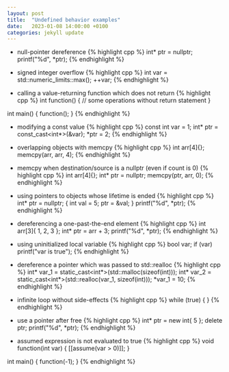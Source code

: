 ```yaml
---
layout: post
title:  "Undefined behavior examples"
date:   2023-01-08 14:00:00 +0100
categories: jekyll update
---
```


- null-pointer dereference
{% highlight cpp %}
int* ptr = nullptr;
printf("%d", *ptr);
{% endhighlight %}


- signed integer overflow
{% highlight cpp %}
int var = std::numeric_limits<int>::max();
++var;
{% endhighlight %}


- calling a value-returning function which does not return
{% highlight cpp %}
int function()
{
    // some operations without return statement
}

int main()
{
    function();
}
{% endhighlight %}


- modifying a const value
{% highlight cpp %}
const int var = 1;
int* ptr = const_cast<int*>(&var);
*ptr = 2;
{% endhighlight %}


- overlapping objects with memcpy
{% highlight cpp %}
int arr[4]{};
memcpy(arr, arr, 4);
{% endhighlight %}


- memcpy when destination/source is a nullptr (even if count is 0)
{% highlight cpp %}
int arr[4]{};
int* ptr = nullptr;
memcpy(ptr, arr, 0);
{% endhighlight %}


- using pointers to objects whose lifetime is ended
{% highlight cpp %}
int* ptr = nullptr;
{
    int val = 5;
    ptr = &val;
}
printf("%d", *ptr);
{% endhighlight %}


- dereferencing a one-past-the-end element
{% highlight cpp %}
int arr[3]{ 1, 2, 3 };
int* ptr = arr + 3;
printf("%d", *ptr);
{% endhighlight %}


- using uninitialized local variable
{% highlight cpp %}
bool var;
if (var)
    printf("var is true");
{% endhighlight %}


- dereference a pointer which was passed to std::realloc
{% highlight cpp %}
int* var_1 = static_cast<int*>(std::malloc(sizeof(int)));
int* var_2 = static_cast<int*>(std::realloc(var_1, sizeof(int)));
*var_1 = 10;
{% endhighlight %}


- infinite loop without side-effects
{% highlight cpp %}
while (true) { }
{% endhighlight %}


- use a pointer after free
{% highlight cpp %}
int* ptr = new int{ 5 };
delete ptr;
printf("%d", *ptr);
{% endhighlight %}


- assumed expression is not evaluated to true
{% highlight cpp %}
void function(int var)
{
    [[assume(var > 0)]];
}

int main()
{
    function(-1);
}
{% endhighlight %}
